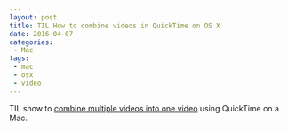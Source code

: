 ```yaml
---
layout: post
title: TIL How to combine videos in QuickTime on OS X
date: 2016-04-07
categories:
 - Mac
tags:
 - mac
 - osx
 - video
---
```


TIL show to [combine multiple videos into one video](http://thesweetsetup.com/how-to-combine-videos-in-quicktime-on-os-x/) using QuickTime on a Mac.
